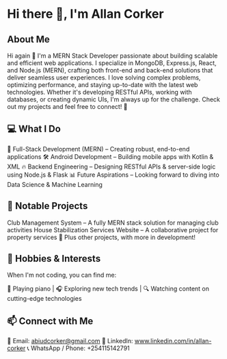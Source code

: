 # Hi there 👋, I'm Allan Corker 

## About Me 

Hi again 👋 I'm a MERN Stack Developer passionate about building scalable and efficient web applications. I specialize in MongoDB, Express.js, React, and Node.js (MERN), crafting both front-end and back-end solutions that deliver seamless user experiences. I love solving complex problems, optimizing performance, and staying up-to-date with the latest web technologies. Whether it's developing RESTful APIs, working with databases, or creating dynamic UIs, I'm always up for the challenge. Check out my projects and feel free to connect! 🚀

## 💻 What I Do
🚀 Full-Stack Development (MERN) – Creating robust, end-to-end applications
🛠️ Android Development – Building mobile apps with Kotlin & XML
🔥 Backend Engineering – Designing RESTful APIs & server-side logic using Node.js & Flask
📊 Future Aspirations – Looking forward to diving into Data Science & Machine Learning

## 🌟 Notable Projects
Club Management System – A fully MERN stack solution for managing club activities
House Stabilization Services Website – A collaborative project for property services
🚧 Plus other projects, with more in development!

## 🎵 Hobbies & Interests
When I'm not coding, you can find me:

🎹 Playing piano | 🎧 Exploring new tech trends | 🔍 Watching content on cutting-edge technologies

## 📫 Connect with Me
📧 Email: abiudcorker@gmail.com
🔗 LinkedIn: www.linkedin.com/in/allan-corker
📞 WhatsApp / Phone: +254115142791
